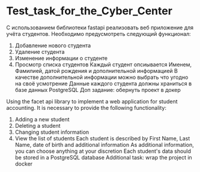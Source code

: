 # Test_task_for_the_Cyber_Center

С использованием библиотеки fastapi реализовать веб приложение для учёта студентов. Необходимо предусмотреть следующий функционал:
1) Добавление нового студента
2) Удаление студента
3) Изменение информации о студенте
4) Просмотр списка студентов
Каждый студент опсиывается Именем, Фамилией, датой рождения и дополнительной информацией
В качестве дополнительной информации можно выбрать что угодно на своё усмотрение
Данные каждого студента должны храниться в базе данных PostgreSQL
Доп задание: обернуть проект в докер


Using the facet api library to implement a web application for student accounting. It is necessary to provide the following functionality:
1) Adding a new student
2) Deleting a student
3) Changing student information
4) View the list of students
Each student is described by First Name, Last Name, date of birth and additional information
As additional information, you can choose anything at your discretion
Each student's data should be stored in a PostgreSQL database
Additional task: wrap the project in docker
